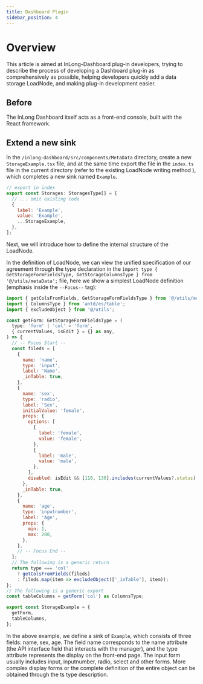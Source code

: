 ```yaml
---
title: Dashboard Plugin
sidebar_position: 4
---
```


# Overview

This article is aimed at InLong-Dashboard plug-in developers, trying to describe the process of developing a Dashboard plug-in as comprehensively as possible, helping developers quickly add a data storage LoadNode, and making plug-in development easier.

## Before

The InLong Dashboard itself acts as a front-end console, built with the React framework.

## Extend a new sink

In the `/inlong-dashboard/src/components/MetaData` directory, create a new `StorageExample.tsx` file, and at the same time export the file in the `index.ts` file in the current directory (refer to the existing LoadNode writing method ), which completes a new sink named `Example`.

````js
// export in index
export const Storages: StoragesType[] = [
  // ... omit existing code
  {
    label: 'Example',
    value: 'Example',
    ...StorageExample,
  },
];
````

Next, we will introduce how to define the internal structure of the LoadNode.

In the definition of LoadNode, we can view the unified specification of our agreement through the type declaration in the `import type { GetStorageFormFieldsType, GetStorageColumnsType } from '@/utils/metaData';` file, here we show a simplest LoadNode definition (emphasis inside the `--Focus--` tag):

````js
import { getColsFromFields, GetStorageFormFieldsType } from '@/utils/metaData';
import { ColumnsType } from 'antd/es/table';
import { excludeObject } from '@/utils';

const getForm: GetStorageFormFieldsType = (
  type: 'form' | 'col' = 'form',
  { currentValues, isEdit } = {} as any,
) => {
  // -- Focus Start --
  const fileds = [
    {
      name: 'name',
      type: 'input',
      label: 'Name',
      _inTable: true,
    },
    {
      name: 'sex',
      type: 'radio',
      label: 'Sex',
      initialValue: 'female',
      props: {
        options: [
          {
            label: 'female',
            value: 'female',
          },
          {
            label: 'male',
            value: 'male',
          },
        ],
        disabled: isEdit && [110, 130].includes(currentValues?.status),
      },
      _inTable: true,
    },
    {
      name: 'age',
      type: 'inputnumber',
      label: 'Age',
      props: {
        min: 1,
        max: 200,
      },
    },
    // -- Focus End --
  ];
  // The following is a generic return
  return type === 'col'
    ? getColsFromFields(fileds)
    : fileds.map(item => excludeObject(['_inTable'], item));
};
// The following is a generic export
const tableColumns = getForm('col') as ColumnsType;

export const StorageExample = {
  getForm,
  tableColumns,
};
````

In the above example, we define a sink of `Example`, which consists of three fields: name, sex, age. The field name corresponds to the name attribute (the API interface field that interacts with the manager), and the type attribute represents the display on the front-end page. The input form usually includes input, inputnumber, radio, select and other forms. More complex display forms or the complete definition of the entire object can be obtained through the ts type description.